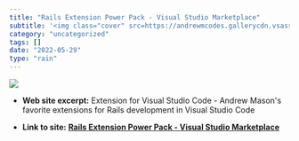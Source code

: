 ```yaml
---
title: "Rails Extension Power Pack - Visual Studio Marketplace"
subtitle: '<img class="cover" src=https://andrewmcodes.gallerycdn.vsassets.io/extensions/andrewmcodes/rails-ext...'
category: "uncategorized"
tags: []
date: "2022-05-29"
type: "rain"
---
```

<img class="cover" src=https://andrewmcodes.gallerycdn.vsassets.io/extensions/andrewmcodes/rails-extension-power-pack/1.0.0/1653556705947/Microsoft.VisualStudio.Services.Icons.Default>



* **Web site excerpt:** Extension for Visual Studio Code - Andrew Mason's favorite extensions for Rails development in Visual Studio Code

* **Link to site:** **[Rails Extension Power Pack - Visual Studio Marketplace](https://marketplace.visualstudio.com/items?itemName=andrewmcodes.rails-extension-power-pack&utm_campaign=Ruby%20Radar&utm_medium=email&utm_source=Revue%20newsletter)**